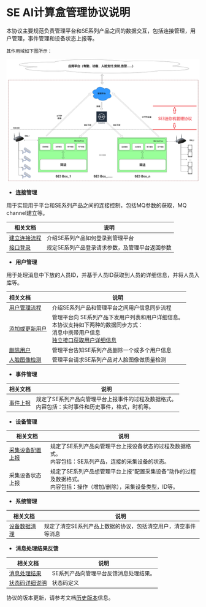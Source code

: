 # SE AI计算盒管理协议说明

​		本协议主要规范负责管理平台和SE系列产品之间的数据交互，包括连接管理，用户管理，事件管理和设备状态上报等。

  	其作用域如下图所示：

![](../../../../../imgs/box.png)



- **连接管理**

用于实现用于平台和SE系列产品之间的连接控制，包括MQ参数的获取，MQ channel建立等。

| 相关文档                                                     | 说明                                           |
| ------------------------------------------------------------ | ---------------------------------------------- |
| [建立连接流程](../../1.-ji-yu-rabbit-mq-de-duan-yun-dui-jie-shuo-ming/2.-mq-jie-kou-liu-cheng-shuo-ming/2.1-jian-li-lian-jie.md) | 介绍SE系列产品如何登录到管理平台               |
| [接口登录](../../1.-ji-yu-rabbit-mq-de-duan-yun-dui-jie-shuo-ming/4.-guan-li-ping-tai-xi-tong-deng-lu-jie-kou.md) | 规定SE系列产品登录请求参数，及管理平台返回参数 |



- **用户管理**

用于处理消息中下放的人员ID，并基于人员ID获取到人员的详细信息，并将人员入库等。

| 相关文档                                                     | 说明                                                         |
| :----------------------------------------------------------- | ------------------------------------------------------------ |
| [用户管理流程](../../1.-ji-yu-rabbit-mq-de-duan-yun-dui-jie-shuo-ming/2.-mq-jie-kou-liu-cheng-shuo-ming/2.2-yong-hu-guan-li.md) | 介绍SE系列产品和管理平台之间用户信息同步流程                 |
| [添加或更新用户](../../1.-ji-yu-rabbit-mq-de-duan-yun-dui-jie-shuo-ming/5.-mq-ming-ling-jie-kou-xiang-xi-shuo-ming/5.1-yong-hu-guan-li-mq-xiao-xi/5.1.1-tian-jia-huo-geng-xin-yong-hu-addusersplus.md) | 管理平台向 SE系列产品下发用户列表和用户详细信息。<br />本协议支持如下两种的数据同步方式：<br />        消息中携带用户信息<br />        [独立接口获取用户详细信息](../../1.-ji-yu-rabbit-mq-de-duan-yun-dui-jie-shuo-ming/6.-xiang-guan-li-ping-tai-huo-qu-xin-xi-de-jie-kou-ding-yi/6.1-huo-qu-yong-hu-xiang-xi-xin-xi-de-jie-kou.md) |
| [删除用户](../../1.-ji-yu-rabbit-mq-de-duan-yun-dui-jie-shuo-ming/5.-mq-ming-ling-jie-kou-xiang-xi-shuo-ming/5.1-yong-hu-guan-li-mq-xiao-xi/5.1.2-shan-chu-yong-hu-deleteusers.md) | 管理平台告知SE系列产品删除一个或多个用户信息                 |
| [人脸图像检测](../../1.-ji-yu-rabbit-mq-de-duan-yun-dui-jie-shuo-ming/5.-mq-ming-ling-jie-kou-xiang-xi-shuo-ming/5.3-ren-lian-tu-pian-zhi-liang-jian-ce-fiqamq-xiao-xi.md) | 管理平台请求SE系列产品对人脸图像做质量检测                   |

- **事件管理**

| 相关文档     | 说明  |
| --------------- | ---------------------- |
| [事件上报](../../1.-ji-yu-rabbit-mq-de-duan-yun-dui-jie-shuo-ming/7.-she-bei-shang-bao-xin-xi-de-jie-kou-gui-fan/README.md) | 规定了SE系列产品向管理平台上报事件的过程及数据格式。<br />内容包括：实时事件和历史事件，格式，时机等。 |

- **设备管理**

| 相关文档   | 说明   |
| ---- | ------ |
| [采集设备配置上报](../../1.-ji-yu-rabbit-mq-de-duan-yun-dui-jie-shuo-ming/7.-she-bei-shang-bao-xin-xi-de-jie-kou-gui-fan/7.1-shi-shi-shi-jian-shang-bao-nei-rong.md) | 规定了SE系列产品向管理平台上报设备状态的过程及数据格式。<br />内容包括：SE系列产品，连接的采集设备的状态。<br /> |
| 采集设备状态上报 | 规定了SE系列产品想管理平台上报“配置采集设备”动作的过程及数据格式。<br />内容包括：操作（增加/删除），采集设备类型，ID等。 |

- **系统管理**

| 相关文档 | 说明    |
| ------ | ------ |
| [设备数据清理](../../1.-ji-yu-rabbit-mq-de-duan-yun-dui-jie-shuo-ming/5.-mq-ming-ling-jie-kou-xiang-xi-shuo-ming/5.2-she-bei-shu-ju-qing-li-mq-xiao-xi.md) | 规定了清空SE系列产品上数据的协议，包括清空用户，清空事件等消息 |

- **消息处理结果反馈**

| 相关文档 | 说明   |
| -------------------- | ------------------ |
| [消息处理结果](../../1.-ji-yu-rabbit-mq-de-duan-yun-dui-jie-shuo-ming/5.-mq-ming-ling-jie-kou-xiang-xi-shuo-ming/5.4-mq-zhi-hang-jie-guo-fan-hui-jie-kou.md) | SE系列产品向管理平台反馈消息处理结果。 |
| [状态码详细说明](../../1.-ji-yu-rabbit-mq-de-duan-yun-dui-jie-shuo-ming/3.-zhuang-tai-ma-xiang-xi-shuo-ming.md) | 状态码定义    |

协议的版本更新，请参考文档[历史版本](../../1.-ji-yu-rabbit-mq-de-duan-yun-dui-jie-shuo-ming/README.md)信息。